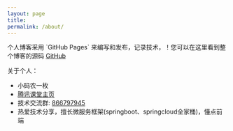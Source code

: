 ```yaml
---
layout: page
title: 
permalink: /about/
---
```




<div margin-top:50px;padding-left:50px;>
   个人博客采用 `GitHub Pages` 来编写和发布，记录技术，！您可以在这里看到整个博客的源码 <a href="https://github.com/chaojunma/chaojunma.github.io">GitHub</a>
   <p>
 	关于个人：
	<ul>
	    <li>小码农一枚</li>
	    <li><a href="https://mming.ke.qq.com/">腾讯课堂主页</a></li>
	    <li>技术交流群: <a href="tencent://VisitPublicGroup/?subcmd=VisitPublicGroup&amp;param=7B22457874506172616D223A7B226170704964223A2230227D2C2267726F757055696E223A3836363739373934352C2276697369746F72223A317D&amp;fuin=171851697">866797945</a></li>
	    <li>热爱技术分享，擅长微服务框架(springboot、springcloud全家桶)，懂点前端</li>
	</ul>
   </p>
</div>




